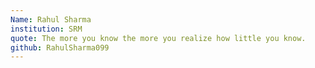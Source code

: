 ```yaml
---
Name: Rahul Sharma
institution: SRM
quote: The more you know the more you realize how little you know.
github: RahulSharma099
---
```

